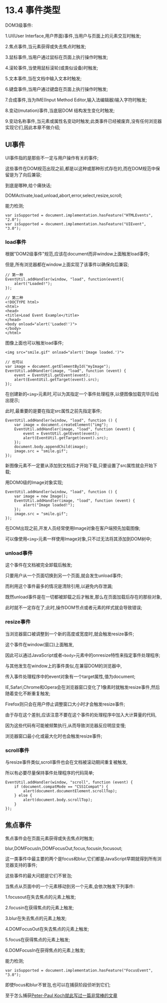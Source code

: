 # 13.4 事件类型

DOM3级事件:

1.UI(User Interface,用户界面)事件,当用户与页面上的元素交互时触发;

2.焦点事件,当元素获得或失去焦点时触发;

3.鼠标事件,当用户通过鼠标在页面上执行操作时触发;

4.滚轮事件,当使用鼠标滚轮(或类似设备)时触发;

5.文本事件,当在文档中输入文本时触发;

6.键盘事件,当用户通过键盘在页面上执行操作时触发;

7.合成事件,当为IME(Input Method Editor,输入法编辑器)输入字符时触发;

8.变动(mutation)事件,当底层DOM 结构发生变化时触发;

9.变动名称事件,当元素或属性名变动时触发;此类事件已经被废弃,没有任何浏览器实现它们,因此本章不做介绍;

## UI事件

UI事件指的是那些不一定与用户操作有关的事件;

这些事件在DOM规范出现之前,都是以这种或那种形式存在的,而在DOM规范中保留是为了向后兼容;

到底是哪种,给个痛快话;

DOMActivate,load,unload,abort,error,select,resize,scroll;

能力检测;

```
var isSupported = document.implementation.hasFeature("HTMLEvents", "2.0");
var isSupported = document.implementation.hasFeature("UIEvent", "3.0");
```

### load事件

根据"DOM2级事件"规范,应该在document而非window上面触发load事件;

但是,所有浏览器都在window上面实现了该事件以确保向后兼容;

```
// 第一种
EventUtil.addHandler(window, "load", function(event){
    alert("Loaded!");
});

// 第二种
<!DOCTYPE html>
<html>
<head>
<title>Load Event Example</title>
</head>
<body onload="alert('Loaded!')">
</body>
</html>
```

图像上面也可以触发load事件;

```
<img src="smile.gif" onload="alert('Image loaded.')">

// 也可以
var image = document.getElementById("myImage");
EventUtil.addHandler(image, "load", function (event) {
    event = EventUtil.getEvent(event);
    alert(EventUtil.getTarget(event).src);
});
```

在创建新的`<img>`元素时,可以为其指定一个事件处理程序,以便图像加载完毕后给出提示;

此时,最重要的是要在指定src属性之前先指定事件;

```
EventUtil.addHandler(window, "load", function () {
    var image = document.createElement("img");
    EventUtil.addHandler(image, "load", function (event) {
        event = EventUtil.getEvent(event);
        alert(EventUtil.getTarget(event).src);
    });
    document.body.appendChild(image);
    image.src = "smile.gif";
});
```

新图像元素不一定要从添加到文档后才开始下载,只要设置了src属性就会开始下载;

用DOM0级的Image对象实现;

```
EventUtil.addHandler(window, "load", function () {
    var image = new Image();
    EventUtil.addHandler(image, "load", function (event) {
        alert("Image loaded!");
    });
    image.src = "smile.gif";
});
```

在DOM出现之前,开发人员经常使用Image对象在客户端预先加载图像;

可以像使用`<img>`元素一样使用Image对象,只不过无法将其添加到DOM树中;

### unload事件

这个事件在文档被完全卸载后触发;

只要用户从一个页面切换到另一个页面,就会发生unload事件;

而利用这个事件最多的情况是清除引用,以避免内存泄漏;

既然unload事件是在一切都被卸载之后才触发,那么在页面加载后存在的那些对象,

此时就不一定存在了;此时,操作DOM节点或者元素的样式就会导致错误;

### resize事件

当浏览器窗口被调整到一个新的高度或宽度时,就会触发resize事件;

这个事件在window(窗口)上面触发,

因此可以通过JavaScript或者`<body>`元素中的onresize特性来指定事件处理程序;

与其他发生在window上的事件类似,在兼容DOM的浏览器中,

传入事件处理程序中的event对象有一个target属性,值为document;

IE,Safari,Chrome和Opera会在浏览器窗口变化了1像素时就触发resize事件,然后随着变化不断重复触发;

Firefox则只会在用户停止调整窗口大小时才会触发resize事件;

由于存在这个差别,应该注意不要在这个事件的处理程序中加入大计算量的代码,

因为这些代码有可能被频繁执行,从而导致浏览器反应明显变慢;

浏览器窗口最小化或最大化时也会触发resize事件;

### scroll事件

与resize事件类似,scroll事件也会在文档被滚动期间重复被触发,

所以有必要尽量保持事件处理程序的代码简单;

```
EventUtil.addHandler(window, "scroll", function (event) {
    if (document.compatMode == "CSS1Compat") {
        alert(document.documentElement.scrollTop);
    } else {
        alert(document.body.scrollTop);
    }
});
```

## 焦点事件

焦点事件会在页面元素获得或失去焦点时触发;

blur,DOMFocusIn,DOMFocusOut,focus,focusin,focusout;

这一类事件中最主要的两个是focus和blur,它们都是JavaScript早期就得到所有浏览器支持的事件;

这些事件的最大问题是它们不冒泡;

当焦点从页面中的一个元素移动到另一个元素,会依次触发下列事件:

1.focusout在失去焦点的元素上触发;

2.focusin在获得焦点的元素上触发;

3.blur在失去焦点的元素上触发;

4.DOMFocusOut在失去焦点的元素上触发;

5.focus在获得焦点的元素上触发;

6.DOMFocusIn在获得焦点的元素上触发;

能力检测;

```
var isSupported = document.implementation.hasFeature("FocusEvent", "3.0");
```

即使focus和blur不冒泡,也可以在捕获阶段侦听到它们;

至于怎么捕获[Peter-Paul Koch就此写过一篇非常棒的文章](https://www.quirksmode.org/blog/archives/2008/04/delegating_the.html)